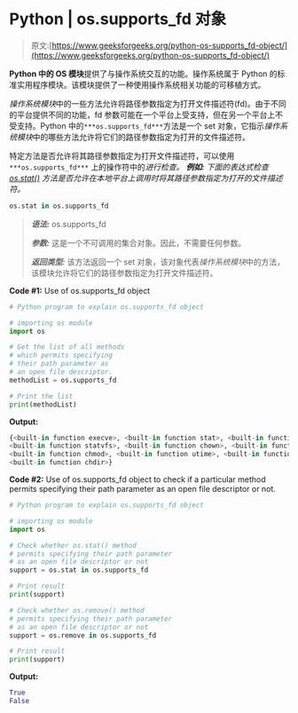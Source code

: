 # Python | os.supports_fd 对象

> 原文:[https://www.geeksforgeeks.org/python-os-supports_fd-object/](https://www.geeksforgeeks.org/python-os-supports_fd-object/)

**Python 中的 OS 模块**提供了与操作系统交互的功能。操作系统属于 Python 的标准实用程序模块。该模块提供了一种使用操作系统相关功能的可移植方式。

*操作系统模块*中的一些方法允许将路径参数指定为打开文件描述符(fd)。由于不同的平台提供不同的功能，fd 参数可能在一个平台上受支持，但在另一个平台上不受支持。Python 中的`***os.supports_fd***`方法是一个 set 对象，它指示*操作系统模块*中的哪些方法允许将它们的路径参数指定为打开的文件描述符。

特定方法是否允许将其路径参数指定为打开文件描述符，可以使用`***os.supports_fd***` 上的操作符中的*进行检查。
**例如:**
下面的表达式检查 [os.stat()](https://www.geeksforgeeks.org/python-os-stat-method/) 方法是否允许在本地平台上调用时将其路径参数指定为打开的文件描述符。*

```py
os.stat in os.supports_fd

```

> ***语法:*** os.supports_fd
> 
> ***参数:*** 这是一个不可调用的集合对象。因此，不需要任何参数。
> 
> ***返回类型:*** 该方法返回一个 set 对象，该对象代表*操作系统模块*中的方法，该模块允许将它们的路径参数指定为打开文件描述符。

**Code #1:** Use of os.supports_fd object

```py
# Python program to explain os.supports_fd object  

# importing os module 
import os

# Get the list of all methods
# which permits specifying
# their path parameter as 
# an open file descriptor.
methodList = os.supports_fd

# Print the list
print(methodList)
```

**Output:**

```py
{<built-in function execve>, <built-in function stat>, <built-in function truncate>,
<built-in function statvfs>, <built-in function chown>, <built-in function listdir>,
<built-in function chmod>, <built-in function utime>, <built-in function pathconf>,
<built-in function chdir>}

```

**Code #2:** Use of os.supports_fd object to check if a particular method permits specifying their path parameter as an open file descriptor or not.

```py
# Python program to explain os.supports_fd object  

# importing os module 
import os

# Check whether os.stat() method
# permits specifying their path parameter
# as an open file descriptor or not
support = os.stat in os.supports_fd

# Print result
print(support)

# Check whether os.remove() method
# permits specifying their path parameter
# as an open file descriptor or not
support = os.remove in os.supports_fd

# Print result
print(support)
```

**Output:**

```py
True
False

```